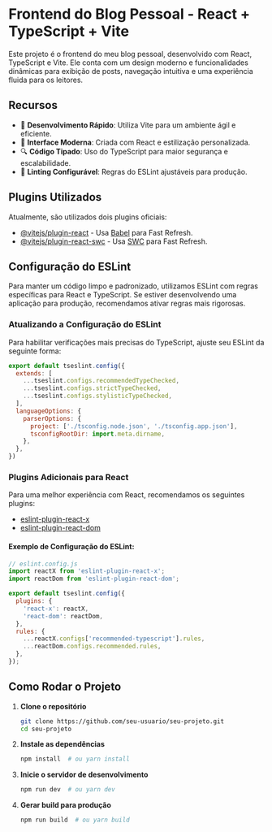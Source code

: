 # Frontend do Blog Pessoal - React + TypeScript + Vite

Este projeto é o frontend do meu blog pessoal, desenvolvido com React, TypeScript e Vite. Ele conta com um design moderno e funcionalidades dinâmicas para exibição de posts, navegação intuitiva e uma experiência fluida para os leitores.

## Recursos

- 🚀 **Desenvolvimento Rápido**: Utiliza Vite para um ambiente ágil e eficiente.
- 🎨 **Interface Moderna**: Criada com React e estilização personalizada.
- 🔍 **Código Tipado**: Uso do TypeScript para maior segurança e escalabilidade.
- 🔧 **Linting Configurável**: Regras do ESLint ajustáveis para produção.

## Plugins Utilizados

Atualmente, são utilizados dois plugins oficiais:

- [@vitejs/plugin-react](https://github.com/vitejs/vite-plugin-react/blob/main/packages/plugin-react/README.md) - Usa [Babel](https://babeljs.io/) para Fast Refresh.
- [@vitejs/plugin-react-swc](https://github.com/vitejs/vite-plugin-react-swc) - Usa [SWC](https://swc.rs/) para Fast Refresh.

## Configuração do ESLint

Para manter um código limpo e padronizado, utilizamos ESLint com regras específicas para React e TypeScript. Se estiver desenvolvendo uma aplicação para produção, recomendamos ativar regras mais rigorosas.

### Atualizando a Configuração do ESLint

Para habilitar verificações mais precisas do TypeScript, ajuste seu ESLint da seguinte forma:

```js
export default tseslint.config({
  extends: [
    ...tseslint.configs.recommendedTypeChecked,
    ...tseslint.configs.strictTypeChecked,
    ...tseslint.configs.stylisticTypeChecked,
  ],
  languageOptions: {
    parserOptions: {
      project: ['./tsconfig.node.json', './tsconfig.app.json'],
      tsconfigRootDir: import.meta.dirname,
    },
  },
})
```

### Plugins Adicionais para React

Para uma melhor experiência com React, recomendamos os seguintes plugins:

- [eslint-plugin-react-x](https://github.com/Rel1cx/eslint-react/tree/main/packages/plugins/eslint-plugin-react-x)
- [eslint-plugin-react-dom](https://github.com/Rel1cx/eslint-react/tree/main/packages/plugins/eslint-plugin-react-dom)

#### Exemplo de Configuração do ESLint:

```js
// eslint.config.js
import reactX from 'eslint-plugin-react-x';
import reactDom from 'eslint-plugin-react-dom';

export default tseslint.config({
  plugins: {
    'react-x': reactX,
    'react-dom': reactDom,
  },
  rules: {
    ...reactX.configs['recommended-typescript'].rules,
    ...reactDom.configs.recommended.rules,
  },
});
```

## Como Rodar o Projeto

1. **Clone o repositório**
   ```sh
   git clone https://github.com/seu-usuario/seu-projeto.git
   cd seu-projeto
   ```

2. **Instale as dependências**
   ```sh
   npm install  # ou yarn install
   ```

3. **Inicie o servidor de desenvolvimento**
   ```sh
   npm run dev  # ou yarn dev
   ```

4. **Gerar build para produção**
   ```sh
   npm run build  # ou yarn build
   ```



